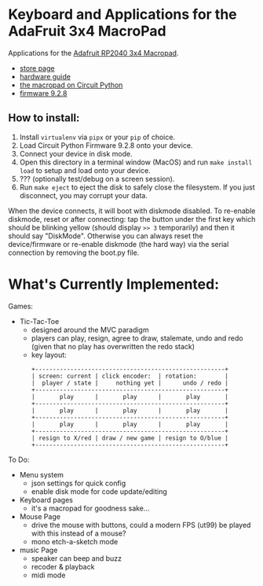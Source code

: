 # Keyboard and Applications for the AdaFruit 3x4 MacroPad

Applications for the [Adafruit RP2040 3x4 Macropad](https://www.adafruit.com/product/5128).

- [store page](https://www.adafruit.com/product/5128)
- [hardware guide](https://learn.adafruit.com/adafruit-macropad-rp2040)
- [the macropad on Circuit Python](https://circuitpython.org/board/adafruit_macropad_rp2040/)
- [firmware 9.2.8](https://github.com/adafruit/circuitpython/releases/tag/9.2.8)

## How to install:

1. Install `virtualenv` via `pipx` or your `pip` of choice.
2. Load Circuit Python Firmware 9.2.8 onto your device.
3. Connect your device in disk mode.
4. Open this directory in a terminal window (MacOS) and run `make install load` to setup and load onto your device.
5. ??? (optionally test/debug on a screen session).
6. Run `make eject` to eject the disk to safely close the filesystem. If you just disconnect, you may corrupt your data.

When the device connects, it will boot with diskmode disabled. To re-enable diskmode, reset or after connecting: tap the button under the first key which should be blinking yellow (should display `>> 3` temporarily) and then it should say "DiskMode". Otherwise you can always reset the device/firmware or re-enable diskmode (the hard way) via the serial connection by removing the boot.py file.

# What's Currently Implemented:

Games:

- Tic-Tac-Toe
    - designed around the MVC paradigm
    - players can play, resign, agree to draw, stalemate, undo and redo (given that no play has overwritten the redo stack)
    - key layout:
        ```
        +------------------------------------------------------+
        | screen: current | click encoder:  | rotation:        |
        |  player / state |     nothing yet |      undo / redo |
        +------------------------------------------------------+
        |       play      |       play      |       play       |
        +------------------------------------------------------+
        |       play      |       play      |       play       |
        +------------------------------------------------------+
        |       play      |       play      |       play       |
        +------------------------------------------------------+
        | resign to X/red | draw / new game | resign to O/blue |
        +------------------------------------------------------+
        ```
To Do:

- Menu system
    - json settings for quick config
    - enable disk mode for code update/editing
- Keyboard pages
    - it's a macropad for goodness sake...
- Mouse Page
    - drive the mouse with buttons, could a modern FPS (ut99) be played with this instead of a mouse?
    - mono etch-a-sketch mode
- music Page
    - speaker can beep and buzz
    - recoder & playback
    - midi mode
